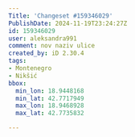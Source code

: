 ```yaml
---
Title: 'Changeset #159346029'
PublishDate: 2024-11-19T23:24:27Z
id: 159346029
user: aleksandra991
comment: nov naziv ulice
created_by: iD 2.30.4
tags:
- Montenegro
- Nikšić
bbox:
  min_lon: 18.9448168
  min_lat: 42.7717949
  max_lon: 18.9468928
  max_lat: 42.7735832

---
```


